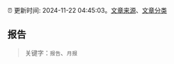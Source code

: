 :alarm_clock: 更新时间: 2024-11-22 04:45:03。[文章来源](/README.md)、[文章分类](/TAGS.md)

## 报告


> 关键字：`报告`、`月报`



